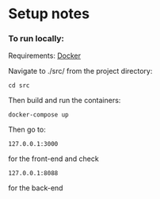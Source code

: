 # Setup notes


### To run locally:
Requirements: [Docker](https://www.docker.com/products/docker-desktop)

Navigate to ./src/ from the project directory:
```
cd src
```
Then build and run the containers:
```
docker-compose up
```

Then go to:
```
127.0.0.1:3000
```
for the front-end
and check
```
127.0.0.1:8088
```
for the back-end